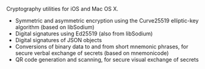 Cryptography utilities for iOS and Mac OS X.

* Symmetric and asymmetric encryption using the Curve25519 elliptic-key algorithm (based on libSodium)
* Digital signatures using Ed25519 (also from libSodium)
* Digital signatures of JSON objects
* Conversions of binary data to and from short mnemonic phrases, for secure verbal exchange of secrets (based on mnemonicode)
* QR code generation and scanning, for secure visual exchange of secrets
